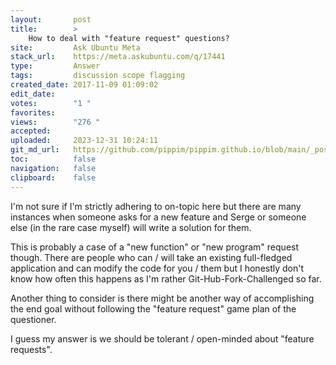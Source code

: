 ```yaml
---
layout:       post
title:        >
    How to deal with "feature request" questions?
site:         Ask Ubuntu Meta
stack_url:    https://meta.askubuntu.com/q/17441
type:         Answer
tags:         discussion scope flagging
created_date: 2017-11-09 01:09:02
edit_date:    
votes:        "1 "
favorites:    
views:        "276 "
accepted:     
uploaded:     2023-12-31 10:24:11
git_md_url:   https://github.com/pippim/pippim.github.io/blob/main/_posts/2017/2017-11-09-How-to-deal-with-_feature-request_-questions_.md
toc:          false
navigation:   false
clipboard:    false
---
```


I'm not sure if I'm strictly adhering to on-topic here but there are many instances when someone asks for a new feature and Serge or someone else (in the rare case myself) will write a solution for them.

This is probably a case of a "new function" or "new program" request though. There are people who can / will take an existing full-fledged application and can modify the code for you / them but I honestly don't know how often this happens as I'm rather Git-Hub-Fork-Challenged so far.

Another thing to consider is there might be another way of accomplishing the end goal without following the "feature request" game plan of the questioner.

I guess my answer is we should be tolerant / open-minded about "feature requests".
